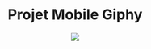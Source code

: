 <h1 align="center">
	Projet Mobile Giphy
</h1>

<p align="center">
  <img src="https://media.giphy.com/media/7Q7SqFSRmzkFq/giphy.gif">
</p>

